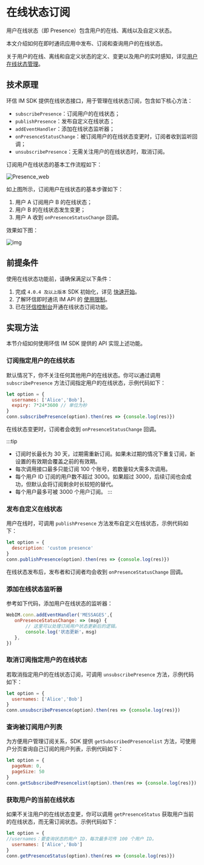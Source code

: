 # 在线状态订阅

<Toc />

用户在线状态（即 Presence）包含用户的在线、离线以及自定义状态。

本文介绍如何在即时通讯应用中发布、订阅和查询用户的在线状态。

关于用户的在线、离线和自定义状态的定义、变更以及用户的实时感知，详见[用户在线状态管理](/product/product_user_presence.html)。

## 技术原理

环信 IM SDK 提供在线状态接口，用于管理在线状态订阅，包含如下核心方法：

- `subscribePresence`：订阅用户的在线状态；
- `publishPresence`：发布自定义在线状态；
- `addEventHandler`：添加在线状态监听器；
- `onPresenceStatusChange`：被订阅用户的在线状态变更时，订阅者收到监听回调；
- `unsubscribePresence`：无需关注用户的在线状态时，取消订阅。

订阅用户在线状态的基本工作流程如下：

![Presence_web](/images/android/presence.png)

如上图所示，订阅用户在线状态的基本步骤如下：

1. 用户 A 订阅用户 B 的在线状态；
2. 用户 B 的在线状态发生变更；
3. 用户 A 收到 `onPresenceStatusChange` 回调。

效果如下图：

![img](/images/web/web_chats_status_setting.png)

## 前提条件

使用在线状态功能前，请确保满足以下条件：

1. 完成 `4.0.4 及以上版本` SDK 初始化，详见 [快速开始](quickstart.html)。
2. 了解环信即时通讯 IM API 的 [使用限制](/product/limitation.html)。
3. 已在[环信控制台](https://console.easemob.com/user/login)开通在线状态订阅功能。

## 实现方法

本节介绍如何使用环信 IM SDK 提供的 API 实现上述功能。

### 订阅指定用户的在线状态

默认情况下，你不关注任何其他用户的在线状态。你可以通过调用 `subscribePresence` 方法订阅指定用户的在线状态，示例代码如下：

```javascript
let option = {
  usernames: ['Alice','Bob'],
  expiry: 7*24*3600 // 单位为秒
}
conn.subscribePresence(option).then(res => {console.log(res)})
```

在线状态变更时，订阅者会收到 `onPresenceStatusChange` 回调。

:::tip
- 订阅时长最长为 30 天，过期需重新订阅。如果未过期的情况下重复订阅，新设置的有效期会覆盖之前的有效期。
- 每次调用接口最多只能订阅 100 个账号，若数量较大需多次调用。
- 每个用户 ID 订阅的用户数不超过 3000。如果超过 3000，后续订阅也会成功，但默认会将订阅剩余时长较短的替代。
- 每个用户最多可被 3000 个用户订阅。
:::

### 发布自定义在线状态

用户在线时，可调用 `publishPresence` 方法发布自定义在线状态，示例代码如下：

```javascript
let option = {
  description: 'custom presence'
}
conn.publishPresence(option).then(res => {console.log(res)})
```

在线状态发布后，发布者和订阅者均会收到 `onPresenceStatusChange` 回调。

### 添加在线状态监听器

参考如下代码，添加用户在线状态的监听器：

```javascript
WebIM.conn.addEventHandler('MESSAGES',{
   onPresenceStatusChange: => (msg) {
       // 这里可以处理订阅用户状态更新后的逻辑。
   	   console.log('状态更新'，msg) 
   }, 
})
```

### 取消订阅指定用户的在线状态

若取消指定用户的在线状态订阅，可调用 `unsubscribePresence` 方法，示例代码如下：

```javascript
let option = {
  usernames: ['Alice','Bob']
}
conn.unsubscribePresence(option).then(res => {console.log(res)})
```

### 查询被订阅用户列表

为方便用户管理订阅关系，SDK 提供 `getSubscribedPresencelist` 方法，可使用户分页查询自己订阅的用户列表，示例代码如下：

```javascript
let option = {
  pageNum: 0,
  pageSize: 50
}
conn.getSubscribedPresencelist(option).then(res => {console.log(res)})
```

### 获取用户的当前在线状态

如果不关注用户的在线状态变更，你可以调用 `getPresenceStatus` 获取用户当前的在线状态，而无需订阅状态。示例代码如下：

```javascript
let option = {
//usernames：要查询状态的用户 ID，每次最多可传 100 个用户 ID。
  usernames: ['Alice','Bob']
}
conn.getPresenceStatus(option).then(res => {console.log(res)})
```
